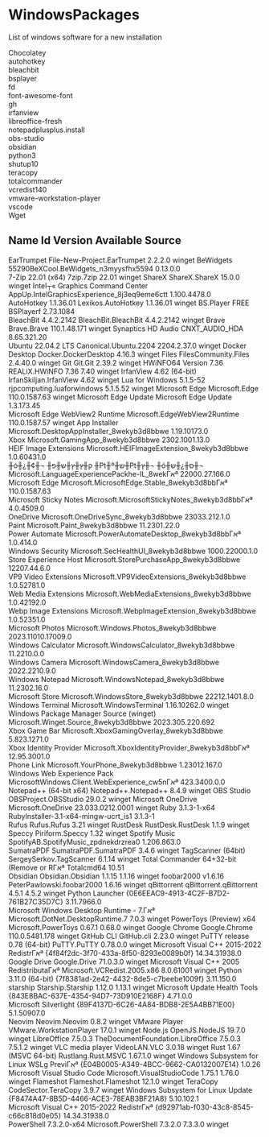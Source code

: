 # WindowsPackages
List of windows software for a new installation

Chocolatey  
autohotkey  
bleachbit  
bsplayer  
fd  
font-awesome-font  
gh  
irfanview  
libreoffice-fresh  
notepadplusplus.install  
obs-studio  
obsidian  
python3  
shutup10  
teracopy  
totalcommander  
vcredist140  
vmware-workstation-player  
vscode  
Wget  

Name                                    Id                                          Version            Available Source
-----------------------------------------------------------------------------------------------------------------------
EarTrumpet                              File-New-Project.EarTrumpet                 2.2.2.0                      winget
BeWidgets                               55290BeXCool.BeWidgets_n3myysfhx5594        0.13.0.0                     
7-Zip 22.01 (x64)                       7zip.7zip                                   22.01                        winget
ShareX                                  ShareX.ShareX                               15.0.0                       winget
Intel┬« Graphics Command Center          AppUp.IntelGraphicsExperience_8j3eq9eme6ctt 1.100.4478.0                 
AutoHotkey 1.1.36.01                    Lexikos.AutoHotkey                          1.1.36.01                    winget
BS.Player FREE                          BSPlayerf                                   2.73.1084                    
BleachBit 4.4.2.2142                    BleachBit.BleachBit                         4.4.2.2142                   winget
Brave                                   Brave.Brave                                 110.1.48.171                 winget
Synaptics HD Audio                      CNXT_AUDIO_HDA                              8.65.321.20                  
Ubuntu 22.04.2 LTS                      Canonical.Ubuntu.2204                       2204.2.37.0                  winget
Docker Desktop                          Docker.DockerDesktop                        4.16.3                       winget
Files                                   FilesCommunity.Files                        2.4.40.0                     winget
Git                                     Git.Git                                     2.39.2                       winget
HWiNFO64 Version 7.36                   REALiX.HWiNFO                               7.36               7.40      winget
IrfanView 4.62 (64-bit)                 IrfanSkiljan.IrfanView                      4.62                         winget
Lua for Windows 5.1.5-52                rjpcomputing.luaforwindows                  5.1.5.52                     winget
Microsoft Edge                          Microsoft.Edge                              110.0.1587.63                winget
Microsoft Edge Update                   Microsoft Edge Update                       1.3.173.45                   
Microsoft Edge WebView2 Runtime         Microsoft.EdgeWebView2Runtime               110.0.1587.57                winget
App Installer                           Microsoft.DesktopAppInstaller_8wekyb3d8bbwe 1.19.10173.0                 
Xbox                                    Microsoft.GamingApp_8wekyb3d8bbwe           2302.1001.13.0               
HEIF Image Extensions                   Microsoft.HEIFImageExtension_8wekyb3d8bbwe  1.0.60431.0                  
╫ó╫¿╫¢╫¬ ╫ק╫ץ╫ץ╫ש╫פ ╫₧╫º╫ץ╫₧╫ש╫¬ ╫ó╫ס╫¿╫ש╫¬                 Microsoft.LanguageExperiencePackhe-IL_8wekΓאª 22000.27.166.0               
Microsoft Edge                          Microsoft.MicrosoftEdge.Stable_8wekyb3d8bbΓאª 110.0.1587.63                
Microsoft Sticky Notes                  Microsoft.MicrosoftStickyNotes_8wekyb3d8bbΓאª 4.0.4509.0                   
OneDrive                                Microsoft.OneDriveSync_8wekyb3d8bbwe        23033.212.1.0                
Paint                                   Microsoft.Paint_8wekyb3d8bbwe               11.2301.22.0                 
Power Automate                          Microsoft.PowerAutomateDesktop_8wekyb3d8bbΓאª 1.0.414.0                    
Windows Security                        Microsoft.SecHealthUI_8wekyb3d8bbwe         1000.22000.1.0               
Store Experience Host                   Microsoft.StorePurchaseApp_8wekyb3d8bbwe    12207.44.6.0                 
VP9 Video Extensions                    Microsoft.VP9VideoExtensions_8wekyb3d8bbwe  1.0.52781.0                  
Web Media Extensions                    Microsoft.WebMediaExtensions_8wekyb3d8bbwe  1.0.42192.0                  
Webp Image Extensions                   Microsoft.WebpImageExtension_8wekyb3d8bbwe  1.0.52351.0                  
Microsoft Photos                        Microsoft.Windows.Photos_8wekyb3d8bbwe      2023.11010.17009.0           
Windows Calculator                      Microsoft.WindowsCalculator_8wekyb3d8bbwe   11.2210.0.0                  
Windows Camera                          Microsoft.WindowsCamera_8wekyb3d8bbwe       2022.2210.9.0                
Windows Notepad                         Microsoft.WindowsNotepad_8wekyb3d8bbwe      11.2302.16.0                 
Microsoft Store                         Microsoft.WindowsStore_8wekyb3d8bbwe        22212.1401.8.0               
Windows Terminal                        Microsoft.WindowsTerminal                   1.16.10262.0                 winget
Windows Package Manager Source (winget) Microsoft.Winget.Source_8wekyb3d8bbwe       2023.305.220.692             
Xbox Game Bar                           Microsoft.XboxGamingOverlay_8wekyb3d8bbwe   5.823.1271.0                 
Xbox Identity Provider                  Microsoft.XboxIdentityProvider_8wekyb3d8bbΓאª 12.95.3001.0                 
Phone Link                              Microsoft.YourPhone_8wekyb3d8bbwe           1.23012.167.0                
Windows Web Experience Pack             MicrosoftWindows.Client.WebExperience_cw5nΓאª 423.3400.0.0                 
Notepad++ (64-bit x64)                  Notepad++.Notepad++                         8.4.9                        winget
OBS Studio                              OBSProject.OBSStudio                        29.0.2                       winget
Microsoft OneDrive                      Microsoft.OneDrive                          23.033.0212.0001             winget
Ruby 3.1.3-1-x64                        RubyInstaller-3.1-x64-mingw-ucrt_is1        3.1.3-1                      
Rufus                                   Rufus.Rufus                                 3.21                         winget
RustDesk                                RustDesk.RustDesk                           1.1.9                        winget
Speccy                                  Piriform.Speccy                             1.32                         winget
Spotify Music                           SpotifyAB.SpotifyMusic_zpdnekdrzrea0        1.206.863.0                  
SumatraPDF                              SumatraPDF.SumatraPDF                       3.4.6                        winget
TagScanner (64bit)                      SergeySerkov.TagScanner                     6.1.14                       winget
Total Commander 64+32-bit (Remove or RΓאª Totalcmd64                                  10.51                        
Obsidian                                Obsidian.Obsidian                           1.1.15             1.1.16    winget
foobar2000 v1.6.16                      PeterPawlowski.foobar2000                   1.6.16                       winget
qBittorrent                             qBittorrent.qBittorrent                     4.5.1              4.5.2     winget
Python Launcher                         {0E6EEAC9-4913-4C2F-B7D2-761B27C35D7C}      3.11.7966.0                  
Microsoft Windows Desktop Runtime - 7.Γאª Microsoft.DotNet.DesktopRuntime.7           7.0.3                        winget
PowerToys (Preview) x64                 Microsoft.PowerToys                         0.67.1             0.68.0    winget
Google Chrome                           Google.Chrome                               110.0.5481.178               winget
GitHub CLI                              GitHub.cli                                  2.23.0                       winget
PuTTY release 0.78 (64-bit)             PuTTY.PuTTY                                 0.78.0.0                     winget
Microsoft Visual C++ 2015-2022 RedistrΓאª {4f84f2dc-3f70-433a-8f50-8293e0089b0f}      14.34.31938.0                
Google Drive                            Google.Drive                                71.0.3.0                     winget
Microsoft Visual C++ 2005 RedistributaΓאª Microsoft.VCRedist.2005.x86                 8.0.61001                    winget
Python 3.11.0 (64-bit)                  {7f8381ad-2e42-4432-8de5-c7beebe1009f}      3.11.150.0                   
starship                                Starship.Starship                           1.12.0             1.13.1    winget
Microsoft Update Health Tools           {843E8BAC-637E-4354-94D7-73D910E2168F}      4.71.0.0                     
Microsoft Silverlight                   {89F4137D-6C26-4A84-BDB8-2E5A4BB71E00}      5.1.50907.0                  
Neovim                                  Neovim.Neovim                               0.8.2                        winget
VMware Player                           VMware.WorkstationPlayer                    17.0.1                       winget
Node.js                                 OpenJS.NodeJS                               19.7.0                       winget
LibreOffice 7.5.0.3                     TheDocumentFoundation.LibreOffice           7.5.0.3            7.5.1.2   winget
VLC media player                        VideoLAN.VLC                                3.0.18                       winget
Rust 1.67 (MSVC 64-bit)                 Rustlang.Rust.MSVC                          1.67.1.0                     winget
Windows Subsystem for Linux WSLg PreviΓאª {E04B0005-A349-4BCC-9662-CA0132007E14}      1.0.26                       
Microsoft Visual Studio Code            Microsoft.VisualStudioCode                  1.75.1             1.76.0    winget
Flameshot                               Flameshot.Flameshot                         12.1.0                       winget
TeraCopy                                CodeSector.TeraCopy                         3.9.7                        winget
Windows Subsystem for Linux Update      {F8474A47-8B5D-4466-ACE3-78EAB3BF21A8}      5.10.102.1                   
Microsoft Visual C++ 2015-2022 RedistrΓאª {d92971ab-f030-43c8-8545-c66c818d0e05}      14.34.31938.0                
PowerShell 7.3.2.0-x64                  Microsoft.PowerShell                        7.3.2.0            7.3.3.0   winget


